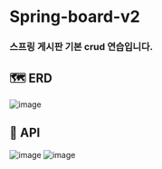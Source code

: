 # Spring-board-v2
### 스프링 게시판 기본 crud 연습입니다.
## 🗺️ ERD
![image](https://github.com/user-attachments/assets/3ea049b3-48a4-4ef7-b5a3-b12d712e0a31)
## 📄 API 
![image](https://github.com/user-attachments/assets/68697e67-0323-4248-96d7-bbb863c6da46)
![image](https://github.com/user-attachments/assets/bfadde3e-1e5b-4db9-a482-1ff9a70990aa)
